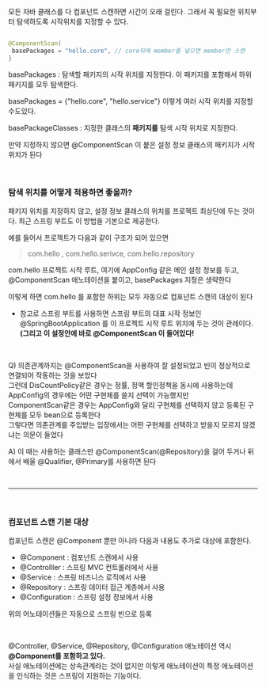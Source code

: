 모든 자바 클래스를 다 컴포넌트 스캔하면 시간이 오래 걸린다. 그래서 꼭 필요한 위치부터 탐색하도록 시작위치를 지정할 수 있다.

```java

@ComponentScan(
 basePackages = "hello.core", // core뒤에 member를 넣으면 member만 스캔
}

```

basePackages : 탐색할 패키지의 시작 위치를 지정한다. 이 패키지를 포함해서 하위 패키지를 모두 탐색한다.

basePackages = {"hello.core", "hello.service"} 이렇게 여러 시작 위치를 지정할 수도있다.

basePackageClasses : 지정한 클래스의 **패키지를** 탐색 시작 위치로 지정한다.

만약 지정하지 않으면 @ComponentScan 이 붙은 설정 정보 클래스의 패키지가 시작 위치가 된다

<br/>

### 탐색 위치를 어떻게 적용하면 좋을까? 

패키지 위치를 지정하지 않고, 설정 정보 클래스의 위치를 프로젝트 최상단에 두는 것이다. 최근 스프링 부트도 이 방법을 기본으로 제공한다.

예를 들어서 프로젝트가 다음과 같이 구조가 되어 있으면

> com.hello , com.hello.serivce, com.hello.repository

com.hello 프로젝트 시작 루트, 여기에 AppConfig 같은 메인 설정 정보를 두고, @ComponentScan 애노테이션을 붙이고, basePackages 지정은 생략한다

이렇게 하면 com.hello 를 포함한 하위는 모두 자동으로 컴포넌트 스캔의 대상이 된다

* 참고로 스프링 부트를 사용하면 스프링 부트의 대표 시작 정보인 @SpringBootApplication 를 이
프로젝트 시작 루트 위치에 두는 것이 관례이다. **(그리고 이 설정안에 바로 @ComponentScan 이 들어있다!**

<br/>

Q) 의존관계까지는 @ComponentScan을 사용하여 잘 설정되었고 빈이 정상적으로 연결되어 작동하는 것을 보았다 <br/>
그런데 DisCountPolicy같은 경우는 정률, 정액 할인정책을 동시에 사용하는데 AppConfig의 경우에는 어떤 구현체를 쓸지 선택이 가능했지만 <br/>
ComponentScan같은 경우는 AppConfig와 달리 구현체를 선택하지 않고 등록된 구현체를 모두 bean으로 등록한다 <br/>
그렇다면 의존관계를 주입받는 입장에서는 어떤 구현체를 선택하고 받을지 모르지 않겠냐는 의문이 들었다

A) 이 때는 사용하는 클래스만 @ComponentScan(@Repository)을 걸어 두거나 뒤에서 배울 @Qualifier, @Primary를 사용하면 된다


<br/>

---

<br/>

### 컴포넌트 스캔 기본 대상

컴포넌트 스캔은 @Component 뿐만 아니라 다음과 내용도 추가로 대상에 포함한다.

* @Component : 컴포넌트 스캔에서 사용
* @Controlller : 스프링 MVC 컨트롤러에서 사용
* @Service : 스프링 비즈니스 로직에서 사용
* @Repository : 스프링 데이터 접근 계층에서 사용
* @Configuration : 스프링 설정 정보에서 사용

위의 어노테이션들은 자동으로 스프링 빈으로 등록

<br/>

@Controller, @Service, @Repository, @Configuration 애노테이션 역시 **@Component를 포함하고 있다.** <br/>
사실 애노테이션에는 상속관계라는 것이 없지만 이렇게 애노테이션이 특정 애노테이션을 인식하는 것은 스프링이 지원하는 기능이다.





